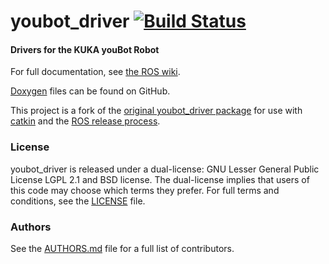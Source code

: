 youbot_driver [![Build Status](https://api.travis-ci.org/WPI-RAIL/youbot_driver.png)](https://travis-ci.org/WPI-RAIL/youbot_driver)
=============

#### Drivers for the KUKA youBot Robot
For full documentation, see [the ROS wiki](http://ros.org/wiki/youbot_driver).

[Doxygen](http://janpaulus.github.com) files can be found on GitHub.

This project is a fork of the [original youbot_driver package](https://github.com/youbot/youbot_driver) for use with [catkin](http://www.ros.org/wiki/catkin) and the [ROS release process](http://www.ros.org/wiki/bloom/).

### License
youbot_driver is released under a dual-license: GNU Lesser General Public License LGPL 2.1 and BSD license. The dual-license implies that users of this code may choose which terms they prefer. For full terms and conditions, see the [LICENSE](LICENSE) file.

### Authors
See the [AUTHORS.md](AUTHORS) file for a full list of contributors.
